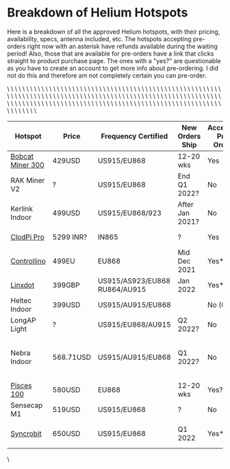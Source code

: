 <h1>Breakdown of Helium Hotspots</h1>
<p>Here is a breakdown of all the approved Helium hotspots, with their pricing, availability, specs, antenna included, etc. The hotspots accepting pre-orders right now with an asterisk have refunds available during the waiting period! Also, those that are available for pre-orders have a link that clicks straight to product purchase page. The ones with a "yes?" are questionable as you have to create an account to get more info about pre-ordering. I did not do this and therefore am not completely certain you can pre-order.</p><!--kg-card-begin: html--><div style="overflow-x:auto;">\
<style type="text/css">\
.tg  {border-collapse:collapse;border-color:#bbb;border-spacing:0;}\
.tg td{background-color:#E0FFEB;border-color:#bbb;border-style:solid;border-width:1px;color:#594F4F;\
  font-family:Arial, sans-serif;font-size:14px;overflow:hidden;padding:10px 5px;word-break:normal;}\
.tg th{background-color:#9DE0AD;border-color:#bbb;border-style:solid;border-width:1px;color:#493F3F;\
  font-family:Arial, sans-serif;font-size:14px;font-weight:normal;overflow:hidden;padding:10px 5px;word-break:normal;}\
.tg .tg-0pky{border-color:inherit;text-align:left;vertical-align:top}\
</style>\
<table class="tg">\
<thead>\
  <tr>\
    <th class="tg-0pky">Hotspot</th>\
    <th class="tg-0pky">Price</th>\
    <th class="tg-0pky">Frequency Certified</th>\
    <th class="tg-0pky">New Orders Ship</th>\
    <th class="tg-0pky">Accepting Pre-Orders</th>\
    <th class="tg-0pky">CPU</th>\
    <th class="tg-0pky">LoRa Chip</th>\
    <th class="tg-0pky">Flash</th>\
    <th class="tg-0pky">RAM</th>\
    <th class="tg-0pky">Antenna</th>\
    <th class="tg-0pky">Notes</th>\
  </tr>\
</thead>\
<tbody>\
  <tr>\
      <td class="tg-0pky"><a href="https://shop.bobcatminer.com/products/bobcat-miner-300">Bobcat Miner 300</a></td>\
    <td class="tg-0pky">429USD</td>\
    <td class="tg-0pky">US915/EU868</td>\
    <td class="tg-0pky">12-20 wks</td>\
    <td class="tg-0pky">Yes</td>\
    <td class="tg-0pky">Quad A35</td>\
    <td class="tg-0pky">?</td>\
    <td class="tg-0pky">64GB</td>\
    <td class="tg-0pky">1G DDR3</td>\
    <td class="tg-0pky">4dBi RP-SMA</td>\
    <td class="tg-0pky">Crypto payment only</td>\
  </tr>\
  <tr>\
    <td class="tg-0pky">RAK Miner V2</td>\
    <td class="tg-0pky">?</td>\
    <td class="tg-0pky">US915/EU868</td>\
    <td class="tg-0pky">End Q1 2022?</td>\
    <td class="tg-0pky">No</td>\
    <td class="tg-0pky">Quad A72</td>\
    <td class="tg-0pky">SX1302</td>\
    <td class="tg-0pky">32GB</td>\
    <td class="tg-0pky">2G</td>\
    <td class="tg-0pky">2dBi RP-SMA</td>\
    <td class="tg-0pky"></td>\
  </tr>\
  <tr>\
    <td class="tg-0pky">Kerlink Indoor</td>\
    <td class="tg-0pky">499USD</td>\
    <td class="tg-0pky">US915/EU868/923</td>\
    <td class="tg-0pky">After Jan 2021?</td>\
    <td class="tg-0pky">No</td>\
    <td class="tg-0pky">A9</td>\
    <td class="tg-0pky">?</td>\
    <td class="tg-0pky">8GB</td>\
    <td class="tg-0pky">256MB</td>\
    <td class="tg-0pky">3dBi </td>\
    <td class="tg-0pky"></td>\
  </tr>\
  <tr>\
      <td class="tg-0pky"><a href="https://www.heliumbybgc.in/">ClodPi Pro</a></td>\
    <td class="tg-0pky">5299 INR?</td>\
    <td class="tg-0pky">IN865</td>\
    <td class="tg-0pky">?</td>\
    <td class="tg-0pky">Yes</td>\
    <td class="tg-0pky">Quad A53/A72</td>\
    <td class="tg-0pky">SX1302</td>\
    <td class="tg-0pky">64GB</td>\
    <td class="tg-0pky">4GB DDR4</td>\
    <td class="tg-0pky">3dBi SMA</td>\
    <td class="tg-0pky"></td>\
  </tr>\
  <tr>\
    <td class="tg-0pky"><a href="https://hotspot.controllino.com/product/controllino-hotspot-batch-3/">Controllino</a></td>\
    <td class="tg-0pky">499EU</td>\
    <td class="tg-0pky">EU868</td>\
    <td class="tg-0pky">Mid Dec 2021</td>\
    <td class="tg-0pky">Yes*</td>\
    <td class="tg-0pky">Quad A72</td>\
    <td class="tg-0pky">SX1302</td>\
    <td class="tg-0pky">32GB</td>\
    <td class="tg-0pky">8GB</td>\
    <td class="tg-0pky">2.2dBi SMA</td>\
    <td class="tg-0pky"></td>\
  </tr>\
  <tr>\
    <td class="tg-0pky"><a href="https://store.linxdot.com/products/linxdot-indoor-hotspot">Linxdot</a></td>\
    <td class="tg-0pky">399GBP</td>\
    <td class="tg-0pky">US915/AS923/EU868<br>RU864/AU915</td>\
    <td class="tg-0pky">Jan 2022</td>\
    <td class="tg-0pky">Yes*</td>\
    <td class="tg-0pky">Quad A72</td>\
    <td class="tg-0pky">SX1302</td>\
    <td class="tg-0pky">32GB</td>\
    <td class="tg-0pky"></td>\
    <td class="tg-0pky">3dBi RP-SMA</td>\
    <td class="tg-0pky"></td>\
  </tr>\
  <tr>\
    <td class="tg-0pky">Heltec Indoor</td>\
    <td class="tg-0pky">399USD</td>\
    <td class="tg-0pky">US915/AU915/EU868</td>\
    <td class="tg-0pky"></td>\
    <td class="tg-0pky">No (Oct 1)</td>\
    <td class="tg-0pky">Quad A53</td>\
    <td class="tg-0pky">SX1308</td>\
    <td class="tg-0pky">32GB</td>\
    <td class="tg-0pky">2GB</td>\
    <td class="tg-0pky">SMA</td>\
    <td class="tg-0pky"></td>\
  </tr>\
  <tr>\
    <td class="tg-0pky">LongAP Light</td>\
    <td class="tg-0pky">?</td>\
    <td class="tg-0pky">US915/EU868/AU915</td>\
    <td class="tg-0pky">Q2 2022?</td>\
    <td class="tg-0pky">No</td>\
    <td class="tg-0pky">? 500Mhz</td>\
    <td class="tg-0pky">?</td>\
    <td class="tg-0pky">?</td>\
    <td class="tg-0pky">128MB</td>\
    <td class="tg-0pky">3dBi RP-SMA</td>\
    <td class="tg-0pky"></td>\
  </tr>\
  <tr>\
    <td class="tg-0pky">Nebra Indoor</td>\
    <td class="tg-0pky">568.71USD</td>\
    <td class="tg-0pky">US915/AU915/EU868</td>\
    <td class="tg-0pky">Q1 2022?</td>\
    <td class="tg-0pky">No</td>\
    <td class="tg-0pky">Quad A53 1.2</td>\
    <td class="tg-0pky">SX1301/2</td>\
    <td class="tg-0pky">32GB</td>\
    <td class="tg-0pky">1GB</td>\
    <td class="tg-0pky">3dBi RP-SMA</td>\
    <td class="tg-0pky">Great shipping update info<br>Good documentation &amp; info</td>\
  </tr>\
  <tr>\
      <td class="tg-0pky"><a href="https://www.piscesiot.com/#/home">Pisces 100</a></td>\
    <td class="tg-0pky">580USD</td>\
    <td class="tg-0pky">EU868</td>\
    <td class="tg-0pky">12-20 wks</td>\
    <td class="tg-0pky">Yes?</td>\
    <td class="tg-0pky">? Arm64</td>\
    <td class="tg-0pky">?</td>\
    <td class="tg-0pky">64GB</td>\
    <td class="tg-0pky">2-4GB</td>\
    <td class="tg-0pky">4dBi </td>\
    <td class="tg-0pky">Crypto payment only</td>\
  </tr>\
  <tr>\
    <td class="tg-0pky">Sensecap M1</td>\
    <td class="tg-0pky">519USD</td>\
    <td class="tg-0pky">US915/EU868</td>\
    <td class="tg-0pky">?</td>\
    <td class="tg-0pky">No</td>\
    <td class="tg-0pky">Quad A72</td>\
    <td class="tg-0pky">SX1302/3</td>\
    <td class="tg-0pky">64GB</td>\
    <td class="tg-0pky">2-8GB</td>\
    <td class="tg-0pky">2.6dBi RP-SMA</td>\
    <td class="tg-0pky"></td>\
  </tr>\
  <tr>\
      <td class="tg-0pky"><a href="https://syncrob.it">Syncrobit</a></td>\
    <td class="tg-0pky">650USD</td>\
    <td class="tg-0pky">US915/EU868</td>\
    <td class="tg-0pky">Q1 2022</td>\
    <td class="tg-0pky">Yes*</td>\
    <td class="tg-0pky">Quad A72</td>\
    <td class="tg-0pky">SX1302/3</td>\
    <td class="tg-0pky">8-32GB</td>\
    <td class="tg-0pky">1-8GB</td>\
    <td class="tg-0pky">3dBi RP-SMA</td>\
    <td class="tg-0pky">Includes outdoor enclosure</td>\
  </tr>\
</tbody>\
</table>\
</div><!--kg-card-end: html-->
